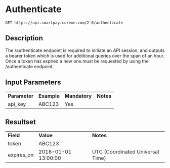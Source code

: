 # Authenticate

~~~
GET https://api.smartpay.curexe.com/2-0/authenticate
~~~

## Description

The /authenticate endpoint is required to initiate an API session, and outputs a bearer token which is used for additional queries over the span of an hour. Once a token has expired a new one must be requested by using the /authenticate endpoint.

## Input Parameters

<table>
  <tr>
    <td><b>Parameter</b></td>
    <td><b>Example</b></td>
    <td><b>Mandatory</b></td>
    <td><b>Notes</b></td>
  </tr>
  <tr>
    <td>api_key</td>
    <td>ABC123</td>
    <td>Yes</td>
    <td></td>
  </tr>
</table>

## Resultset

<table>
  <tr>
    <td><b>Field</b></td>
    <td><b>Value</b></td>
    <td><b>Notes</b></td>
  </tr>
  <tr>
    <td>token</td>
    <td>ABC123</td>
    <td></td>
  </tr>
  <tr>
    <td>expires_on</td>
    <td>2018-01-01 13:00:00</td>
    <td>UTC (Coordinated Universal Time)</td>
  </tr>
</table>
